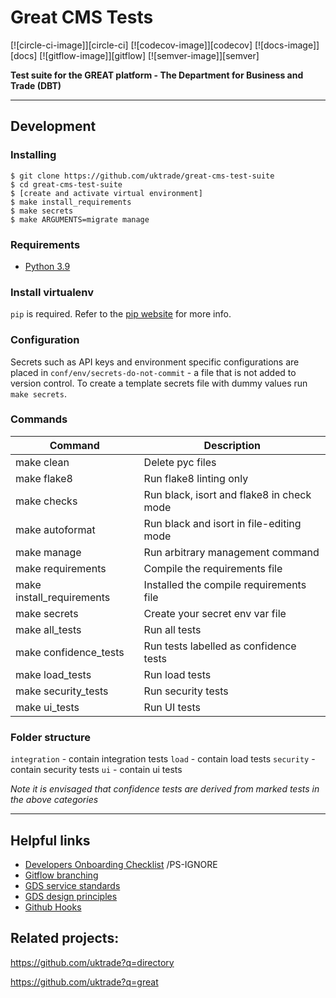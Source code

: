 # Great CMS Tests

[![circle-ci-image]][circle-ci]
[![codecov-image]][codecov]
[![docs-image]][docs]
[![gitflow-image]][gitflow]
[![semver-image]][semver]

**Test suite for the GREAT platform - The Department for Business and Trade (DBT)**

---

## Development

### Installing

    $ git clone https://github.com/uktrade/great-cms-test-suite
    $ cd great-cms-test-suite
    $ [create and activate virtual environment]
    $ make install_requirements
    $ make secrets
    $ make ARGUMENTS=migrate manage

### Requirements

* [Python 3.9](https://www.python.org/downloads/release/python-3913/)


### Install virtualenv

`pip` is required. Refer to the [pip website](https://pip.pypa.io/en/stable/getting-started/) for more info.

### Configuration

Secrets such as API keys and environment specific configurations are placed in `conf/env/secrets-do-not-commit` - a file
that is not added to version control. To create a template secrets file with dummy values run `make secrets`.

### Commands

| Command                       | Description |
| ----------------------------- | ------------|
| make clean                    | Delete pyc files |
| make flake8                   | Run flake8 linting only |
| make checks                   | Run black, isort and flake8 in check mode |
| make autoformat               | Run black and isort in file-editing mode |
| make manage <foo>             | Run arbitrary management command |
| make requirements             | Compile the requirements file |
| make install_requirements     | Installed the compile requirements file |
| make secrets                  | Create your secret env var file |
| make all_tests                | Run all tests |
| make confidence_tests         | Run tests labelled as confidence tests |
| make load_tests               | Run load tests |
| make security_tests           | Run security tests |
| make ui_tests                 | Run UI tests |


### Folder structure
`integration` - contain integration tests
`load` - contain load tests
`security` - contain security tests
`ui` - contain ui tests

*Note it is envisaged that confidence tests are derived from marked tests in the above categories*
___

## Helpful links

* [Developers Onboarding Checklist](https://uktrade.atlassian.net/wiki/spaces/ED/pages/32243946/Developers+onboarding+checklist) /PS-IGNORE
* [Gitflow branching](https://uktrade.atlassian.net/wiki/spaces/ED/pages/737182153/Gitflow+and+releases)
* [GDS service standards](https://www.gov.uk/service-manual/service-standard)
* [GDS design principles](https://www.gov.uk/design-principles)
* [Github Hooks](https://pre-commit.com/hooks)

## Related projects:

https://github.com/uktrade?q=directory

https://github.com/uktrade?q=great
